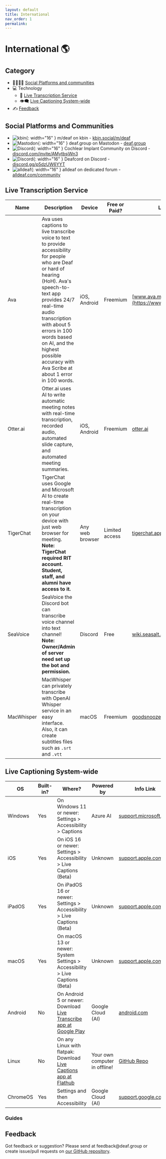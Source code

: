 ```yaml
---
layout: default
title: International
nav_order: 1
permalink:
---
```

# International :earth_americas:
## Category
- 👨‍👩‍👧‍👦 [Social Platforms and communities](#social-platforms-and-communities)
- 💻 Technology
  - 📝 [Live Transcription Service](#live-rranscription-service)
  - 👁️‍🗨️ [Live Captioning System-wide](#live-captioning-system-wide)
- ✍️ [Feedback](#feedback)

## Social Platforms and Communities
- ![kbin](https://kbin.social/favicon.ico){: width="16" } m/deaf on kbin - [kbin.social/m/deaf](https://kbin.social/m/deaf)
- ![Mastodon](https://mastodon.social/packs/media/icons/favicon-16x16-c58fdef40ced38d582d5b8eed9d15c5a.png){: width="16" } deaf.group on Mastodon - [deaf.group](https://deaf.group/)
- ![Discord](https://discord.onl/wp-content/uploads/2018/07/favicon.png){: width="16" } Cochlear Implant Community on Discord - [discord.com/invite/AMytbsjWn3](https://discord.com/invite/AMytbsjWn3)
- ![Discord](https://discord.onl/wp-content/uploads/2018/07/favicon.png){: width="16" } Deafcord on Discord - [discord.gg/p5dzUW6YYT](https://discord.gg/p5dzUW6YYT)
- ![alldeaf](https://www.alldeaf.com/favicon.ico){: width="16" } alldeaf on dedicated forum - [alldeaf.com/community](https://www.alldeaf.com/community)

## Live Transcription Service

| Name | Description | Device | Free or Paid? | Link |
|------|-------------|--------|---------------|------|
| Ava | Ava uses captions to live transcribe voice to text to provide accessibility for people who are Deaf or hard of hearing (HoH). Ava's speech-to-text app provides 24/7 real-time audio transcription with about 5 errors in 100 words based on AI, and the highest possible accuracy with Ava Scribe at about 1 error in 100 words. | iOS, Android | Freemium | [www.ava.me](https://www.ava.me/) |
| Otter.ai | Otter.ai uses AI to write automatic meeting notes with real-time transcription, recorded audio, automated slide capture, and automated meeting summaries. | iOS, Android | Freemium | [otter.ai](https://otter.ai/) |
| TigerChat | TigerChat uses Google and Microsoft AI to create real-time transcription on your device with just web browser for meeting. <br/>**Note: TigerChat required RIT account. Student, staff, and alumni have access to it.**  | Any web browser | Limited access | [tigerchat.app](https://tigerchat.app/) |
| SeaVoice | SeaVoice the Discord bot can transcribe voice channel into text channel! <br/>**Note: Owner/Admin of server need set up the bot and permission.**  | Discord | Free | [wiki.seasalt.ai](https://wiki.seasalt.ai/seavoice/discord/discord-bot/) |
| MacWhisper | MacWhisper can privately transcribe with OpenAI Whisper service in an easy interface. Also, it can create subtitles files such as `.srt` and `.vtt` | macOS | Freemium | [goodsnooze.gumroad.com](https://goodsnooze.gumroad.com/l/macwhisper) |

## Live Captioning System-wide

| OS | Built-in? | Where? | Powered by | Info Link |
|----|-----------|--------|------------|-----------|
| Windows | Yes |  On Windows 11 or newer: Settings > Accessibility > Captions | Azure AI | [support.microsoft.com](https://support.microsoft.com/en-us/windows/use-live-captions-to-better-understand-audio-b52da59c-14b8-4031-aeeb-f6a47e6055df#bkmk_turnoncaptions) |
| iOS | Yes | On iOS 16 or newer: Settings > Accessibility > Live Captions (Beta) | Unknown | [support.apple.com](https://support.apple.com/en-ca/guide/iphone/iphe0990f7bb/ios) |
| iPadOS | Yes | On iPadOS 16 or newer: Settings > Accessibility > Live Captions (Beta) | Unknown | [support.apple.com](https://support.apple.com/en-ca/guide/ipad/ipad0bbca12e/ipadoss) |
| macOS | Yes | On macOS 13 or newer: System Settings > Accessibility > Live Captions (Beta) | Unknown | [support.apple.com](https://support.apple.com/en-ca/guide/mac-help/mchldd11f4fd/mac) |
| Android | No | On Android 5 or newer: Download [Live Transcribe app at Google Play](https://play.google.com/store/apps/details?id=com.google.audio.hearing.visualization.accessibility.scribe) | Google Cloud (AI) | [android.com](https://www.android.com/accessibility/live-transcribe/) |
| Linux | No | On any Linux with flatpak: Download [Live Captions app at Flathub](https://flathub.org/apps/net.sapples.LiveCaptions) | Your own computer in offline! | [GitHub Repo](https://github.com/abb128/LiveCaptions) |
| ChromeOS | Yes | Settings  and then Accessibility | Google Cloud (AI) | [support.google.com](https://support.google.com/chromebook/answer/10616170?hl=en) |

### Guides


## Feedback
Got feedback or suggestion? Please send at <!-- fsdvwqs -->feed<!-- asdzxcwqe -->back<!-- zndoasdifg -->@<!-- dsafasdf  -->deaf.<!-- bncjdhsatuy -->group or create issue/pull requests on [our GitHub repository](https://github.com/BatteryDie/resources.deaf.group).
